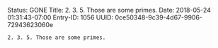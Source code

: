 Status: GONE
Title: 2. 3. 5. Those are some primes.
Date: 2018-05-24 01:31:43-07:00
Entry-ID: 1056
UUID: 0ce50348-9c39-4d67-9906-72943623060e

`2. 3. 5. Those are some primes.`